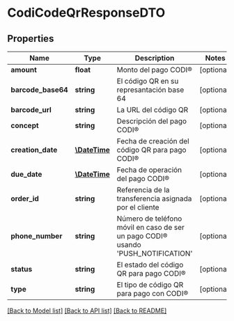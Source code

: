 # CodiCodeQrResponseDTO

## Properties
Name | Type | Description | Notes
------------ | ------------- | ------------- | -------------
**amount** | **float** | Monto del pago CODI® | [optional] 
**barcode_base64** | **string** | El código QR en su represantación base 64 | [optional] 
**barcode_url** | **string** | La URL del código QR | [optional] 
**concept** | **string** | Descripción del pago CODI® | [optional] 
**creation_date** | [**\DateTime**](\DateTime.md) | Fecha de creación del código QR para pago CODI® | [optional] 
**due_date** | [**\DateTime**](\DateTime.md) | Fecha de operación del pago CODI® | [optional] 
**order_id** | **string** | Referencia de la transferencia asignada por el cliente | [optional] 
**phone_number** | **string** | Número de teléfono móvil en caso de ser un pago CODI® usando &#x27;PUSH_NOTIFICATION&#x27; | [optional] 
**status** | **string** | El estado del código QR para pago CODI® | [optional] 
**type** | **string** | El tipo de código QR para pago con CODI® | [optional] 

[[Back to Model list]](../../README.md#documentation-for-models) [[Back to API list]](../../README.md#documentation-for-api-endpoints) [[Back to README]](../../README.md)

